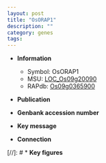 ```yaml
---
layout: post
title: "OsORAP1"
description: ""
category: genes
tags: 
---
```


* **Information**  
    + Symbol: OsORAP1  
    + MSU: [LOC_Os09g20090](http://rice.uga.edu/cgi-bin/ORF_infopage.cgi?orf=LOC_Os09g20090)  
    + RAPdb: [Os09g0365900](http://rapdb.dna.affrc.go.jp/viewer/gbrowse_details/irgsp1?name=Os09g0365900)  

* **Publication**  

* **Genbank accession number**  

* **Key message**  

* **Connection**  

[//]: # * **Key figures**  


